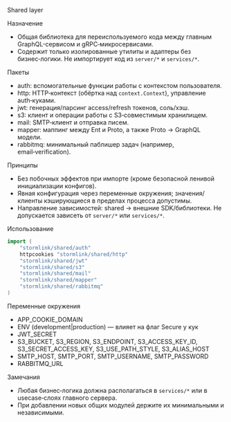Shared layer

Назначение

- Общая библиотека для переиспользуемого кода между главным GraphQL-сервисом и gRPC‑микросервисами.
- Содержит только изолированные утилиты и адаптеры без бизнес‑логики. Не импортирует код из `server/*` и `services/*`.

Пакеты

- auth: вспомогательные функции работы с контекстом пользователя.
- http: HTTP‑контекст (обёртка над `context.Context`), управление auth‑куками.
- jwt: генерация/парсинг access/refresh токенов, соль/хэш.
- s3: клиент и операции работы с S3‑совместимым хранилищем.
- mail: SMTP‑клиент и отправка писем.
- mapper: маппинг между Ent и Proto, а также Proto → GraphQL модели.
- rabbitmq: минимальный паблишер задач (например, email‑verification).

Принципы

- Без побочных эффектов при импорте (кроме безопасной ленивой инициализации конфигов).
- Явная конфигурация через переменные окружения; значения/клиенты кэширующиеся в пределах процесса допустимы.
- Направление зависимостей: shared → внешние SDK/библиотеки. Не допускается зависеть от `server/*` или `services/*`.

Использование

```go
import (
    "stormlink/shared/auth"
    httpcookies "stormlink/shared/http"
    "stormlink/shared/jwt"
    "stormlink/shared/s3"
    "stormlink/shared/mail"
    "stormlink/shared/mapper"
    "stormlink/shared/rabbitmq"
)
```

Переменные окружения

- APP_COOKIE_DOMAIN
- ENV (development|production) — влияет на флаг Secure у кук
- JWT_SECRET
- S3_BUCKET, S3_REGION, S3_ENDPOINT, S3_ACCESS_KEY_ID, S3_SECRET_ACCESS_KEY, S3_USE_PATH_STYLE, S3_ALIAS_HOST
- SMTP_HOST, SMTP_PORT, SMTP_USERNAME, SMTP_PASSWORD
- RABBITMQ_URL

Замечания

- Любая бизнес‑логика должна располагаться в `services/*` или в usecase‑слоях главного сервера.
- При добавлении новых общих модулей держите их минимальными и независимыми.
